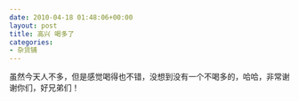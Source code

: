 ```yaml
---
date: 2010-04-18 01:48:06+00:00
layout: post
title: 高兴 喝多了
categories:
- 杂货铺
---
```


虽然今天人不多，但是感觉喝得也不错，没想到没有一个不喝多的，哈哈，非常谢谢你们，好兄弟们！